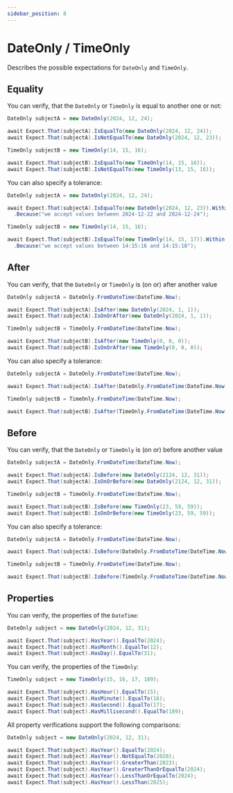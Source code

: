 ```yaml
---
sidebar_position: 8
---
```


# DateOnly / TimeOnly

Describes the possible expectations for `DateOnly` and `TimeOnly`.

## Equality

You can verify, that the `DateOnly` or `TimeOnly` is equal to another one or not:

```csharp
DateOnly subjectA = new DateOnly(2024, 12, 24);

await Expect.That(subjectA).IsEqualTo(new DateOnly(2024, 12, 24));
await Expect.That(subjectA).IsNotEqualTo(new DateOnly(2024, 12, 23));

TimeOnly subjectB = new TimeOnly(14, 15, 16);

await Expect.That(subjectB).IsEqualTo(new TimeOnly(14, 15, 16));
await Expect.That(subjectB).IsNotEqualTo(new TimeOnly(13, 15, 16));
```

You can also specify a tolerance:

```csharp
DateOnly subjectA = new DateOnly(2024, 12, 24);

await Expect.That(subjectA).IsEqualTo(new DateOnly(2024, 12, 23)).Within(TimeSpan.FromDays(1))
  .Because("we accept values between 2024-12-22 and 2024-12-24");

TimeOnly subjectB = new TimeOnly(14, 15, 16);

await Expect.That(subjectB).IsEqualTo(new TimeOnly(14, 15, 17)).Within(TimeSpan.FromSeconds(1))
  .Because("we accept values between 14:15:16 and 14:15:18");
```

## After

You can verify, that the `DateOnly` or `TimeOnly` is (on or) after another value

```csharp
DateOnly subjectA = DateOnly.FromDateTime(DateTime.Now);

await Expect.That(subjectA).IsAfter(new DateOnly(2024, 1, 1));
await Expect.That(subjectA).IsOnOrAfter(new DateOnly(2024, 1, 1));

TimeOnly subjectB = TimeOnly.FromDateTime(DateTime.Now);

await Expect.That(subjectB).IsAfter(new TimeOnly(0, 0, 0));
await Expect.That(subjectB).IsOnOrAfter(new TimeOnly(0, 0, 0));
```

You can also specify a tolerance:

```csharp
DateOnly subjectA = DateOnly.FromDateTime(DateTime.Now);

await Expect.That(subjectA).IsAfter(DateOnly.FromDateTime(DateTime.Now)).Within(TimeSpan.FromDays(1));

TimeOnly subjectB = TimeOnly.FromDateTime(DateTime.Now);

await Expect.That(subjectB).IsAfter(TimeOnly.FromDateTime(DateTime.Now)).Within(TimeSpan.FromSeconds(1));
```

## Before

You can verify, that the `DateOnly` or `TimeOnly` is (on or) before another value

```csharp
DateOnly subjectA = DateOnly.FromDateTime(DateTime.Now);

await Expect.That(subjectA).IsBefore(new DateOnly(2124, 12, 31));
await Expect.That(subjectA).IsOnOrBefore(new DateOnly(2124, 12, 31));

TimeOnly subjectB = TimeOnly.FromDateTime(DateTime.Now);

await Expect.That(subjectB).IsBefore(new TimeOnly(23, 59, 59));
await Expect.That(subjectB).IsOnOrBefore(new TimeOnly(23, 59, 59));
```

You can also specify a tolerance:

```csharp
DateOnly subjectA = DateOnly.FromDateTime(DateTime.Now);

await Expect.That(subjectA).IsBefore(DateOnly.FromDateTime(DateTime.Now)).Within(TimeSpan.FromDays(1));

TimeOnly subjectB = TimeOnly.FromDateTime(DateTime.Now);

await Expect.That(subjectB).IsBefore(TimeOnly.FromDateTime(DateTime.Now)).Within(TimeSpan.FromSeconds(1));
```

## Properties

You can verify, the properties of the `DateTime`:

```csharp
DateOnly subject = new DateOnly(2024, 12, 31);

await Expect.That(subject).HasYear().EqualTo(2024);
await Expect.That(subject).HasMonth().EqualTo(12);
await Expect.That(subject).HasDay().EqualTo(31);
```

You can verify, the properties of the `TimeOnly`:

```csharp
TimeOnly subject = new TimeOnly(15, 16, 17, 189);

await Expect.That(subject).HasHour().EqualTo(15);
await Expect.That(subject).HasMinute().EqualTo(16);
await Expect.That(subject).HasSecond().EqualTo(17);
await Expect.That(subject).HasMillisecond().EqualTo(189);
```

All property verifications support the following comparisons:

```csharp
DateOnly subject = new DateOnly(2024, 12, 31);

await Expect.That(subject).HasYear().EqualTo(2024);
await Expect.That(subject).HasYear().NotEqualTo(2020);
await Expect.That(subject).HasYear().GreaterThan(2023);
await Expect.That(subject).HasYear().GreaterThanOrEqualTo(2024);
await Expect.That(subject).HasYear().LessThanOrEqualTo(2024);
await Expect.That(subject).HasYear().LessThan(2025);
```

